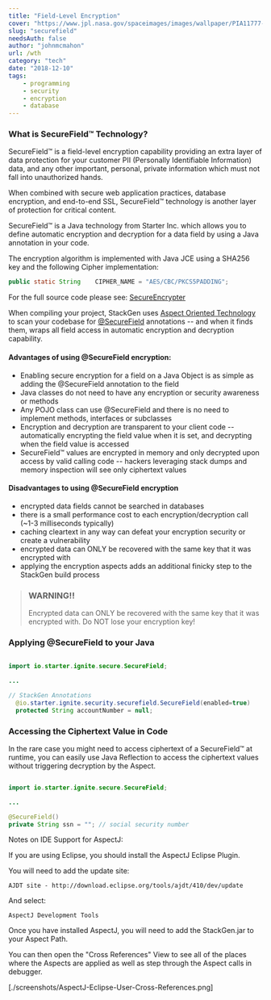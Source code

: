 ```yaml
---
title: "Field-Level Encryption"
cover: "https://www.jpl.nasa.gov/spaceimages/images/wallpaper/PIA11777-640x350.jpg"
slug: "securefield"
needsAuth: false
author: "johnmcmahon"
url: /wth
category: "tech"
date: "2018-12-10"
tags:
    - programming
    - security
    - encryption
    - database
---
```


### What is SecureField&trade; Technology?

SecureField&trade; is a field-level encryption capability providing an extra layer of data protection for your customer PII (Personally Identifiable Information) data, and any other important, personal, private information which must not fall into unauthorized hands.

When combined with secure web application practices, database encryption, and end-to-end SSL, SecureField&trade; technology is another layer of protection for critical content.

SecureField&trade; is a Java technology from Starter Inc. which allows you to define automatic encryption and decryption for a data field by using a Java annotation in your code.

The encryption algorithm is implemented with Java JCE using a SHA256 key and the following Cipher implementation:

```Java
public static String	CIPHER_NAME	= "AES/CBC/PKCS5PADDING";
```

For the full source code please see:
[SecureEncrypter](https://github.com/StarterInc/StackGen/blob/master/src/main/java/io/starter/ignite/security/crypto/SecureEncrypter.java)

When compiling your project, StackGen uses [Aspect Oriented Technology](https://en.wikipedia.org/wiki/Aspect-oriented_programming) to scan your codebase for [@SecureField](https://github.com/StarterInc/StackGen/blob/master/src/main/java/io/starter/ignite/security/securefield/SecureField.java) annotations -- and when it finds them, wraps all field access in automatic encryption and decryption capability.

#### Advantages of using @SecureField encryption:

- Enabling secure encryption for a field on a Java Object is as simple as adding the @SecureField annotation to the field
- Java classes do not need to have any encryption or security awareness or methods
- Any POJO class can use @SecureField and there is no need to implement methods, interfaces or subclasses
- Encryption and decryption are transparent to your client code -- automatically encrypting the field value when it is set, and decrypting when the field value is accessed
- SecureField&trade; values are encrypted in memory and only decrypted upon access by valid calling code -- hackers leveraging stack dumps and memory inspection will see only ciphertext values

#### Disadvantages to using @SecureField encryption
- encrypted data fields cannot be searched in databases
- there is a small performance cost to each encryption/decryption call (~1-3 milliseconds typically)
- caching cleartext in any way can defeat your encryption security or create a vulnerability
- encrypted data can ONLY be recovered with the same key that it was encrypted with
- applying the encryption aspects adds an additional finicky step to the StackGen build process

> ### WARNING!!
> Encrypted data can ONLY be recovered with the same key that it was encrypted with. Do NOT lose your encryption key!

### Applying @SecureField to your Java

```Java

import io.starter.ignite.secure.SecureField;

...

// StackGen Annotations
  @io.starter.ignite.security.securefield.SecureField(enabled=true)
  protected String accountNumber = null;
```

### Accessing the Ciphertext Value in Code

In the rare case you might need to access ciphertext of a SecureField&trade; at runtime, you can easily use Java Reflection to access the ciphertext values without triggering decryption by the Aspect.

```Java

import io.starter.ignite.secure.SecureField;

...

@SecureField()
private String ssn = ""; // social security number

```

Notes on IDE Support for AspectJ:

If you are using Eclipse, you should install the AspectJ Eclipse Plugin.

You will need to add the update site:

```
AJDT site - http://download.eclipse.org/tools/ajdt/410/dev/update
```

And select:

```
AspectJ Development Tools
```

Once you have installed AspectJ, you will need to add the StackGen.jar to your Aspect Path.

You can then open the "Cross References" View to see all of the places where the Aspects are applied as well as step through the Aspect calls in debugger. 

[./screenshots/AspectJ-Eclipse-User-Cross-References.png]